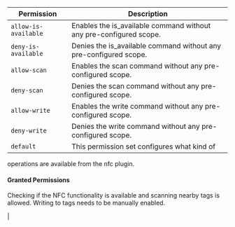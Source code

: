 | Permission | Description |
|------|-----|
|`allow-is-available`|Enables the is_available command without any pre-configured scope.|
|`deny-is-available`|Denies the is_available command without any pre-configured scope.|
|`allow-scan`|Enables the scan command without any pre-configured scope.|
|`deny-scan`|Denies the scan command without any pre-configured scope.|
|`allow-write`|Enables the write command without any pre-configured scope.|
|`deny-write`|Denies the write command without any pre-configured scope.|
|`default`|This permission set configures what kind of
operations are available from the nfc plugin.

#### Granted Permissions

Checking if the NFC functionality is available
and scanning nearby tags is allowed.
Writing to tags needs to be manually enabled.

|

